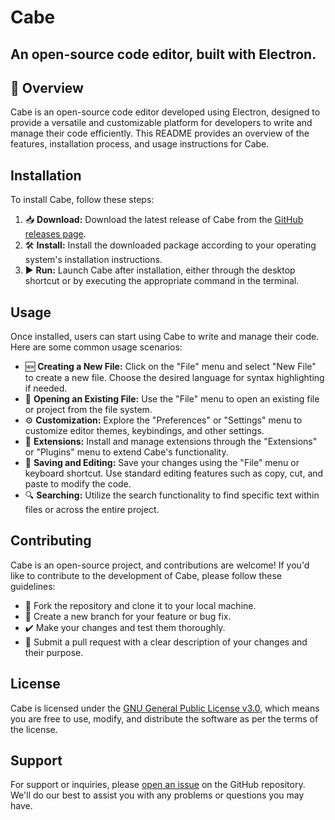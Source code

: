 # Cabe

## An open-source code editor, built with Electron.

## 🚀 Overview
Cabe is an open-source code editor developed using Electron, designed to provide a versatile and customizable platform for developers to write and manage their code efficiently. This README provides an overview of the features, installation process, and usage instructions for Cabe.

## Installation
To install Cabe, follow these steps:

1. 📥 **Download:** Download the latest release of Cabe from the [GitHub releases page](https://github.com/Marcotrix/Cabe/releases).
2. 🛠️ **Install:** Install the downloaded package according to your operating system's installation instructions.
3. ▶️ **Run:** Launch Cabe after installation, either through the desktop shortcut or by executing the appropriate command in the terminal.

## Usage
Once installed, users can start using Cabe to write and manage their code. Here are some common usage scenarios:

- 🆕 **Creating a New File:** Click on the "File" menu and select "New File" to create a new file. Choose the desired language for syntax highlighting if needed.
- 📂 **Opening an Existing File:** Use the "File" menu to open an existing file or project from the file system.
- ⚙️ **Customization:** Explore the "Preferences" or "Settings" menu to customize editor themes, keybindings, and other settings.
- 🔗 **Extensions:** Install and manage extensions through the "Extensions" or "Plugins" menu to extend Cabe's functionality.
- 💾 **Saving and Editing:** Save your changes using the "File" menu or keyboard shortcut. Use standard editing features such as copy, cut, and paste to modify the code.
- 🔍 **Searching:** Utilize the search functionality to find specific text within files or across the entire project.

## Contributing
Cabe is an open-source project, and contributions are welcome! If you'd like to contribute to the development of Cabe, please follow these guidelines:

- 🍴 Fork the repository and clone it to your local machine.
- 🌿 Create a new branch for your feature or bug fix.
- ✔️ Make your changes and test them thoroughly.
- 🚀 Submit a pull request with a clear description of your changes and their purpose.

## License
Cabe is licensed under the [GNU General Public License v3.0](LICENSE), which means you are free to use, modify, and distribute the software as per the terms of the license.

## Support
For support or inquiries, please [open an issue](https://github.com/Marcotrix/cabe/issues) on the GitHub repository. We'll do our best to assist you with any problems or questions you may have.

